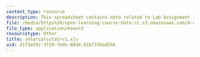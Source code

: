 ```yaml
---
content_type: resource
description: This spreadsheet contains data related to Lab Assignment 1.
file: /media/https%3A/open-learning-course-data-rc.s3.amazonaws.com/4-411-building-technology-laboratory-spring-2004/d173e59c3f207ede88d481b719da4556_solarcalculatrv1.xls
file_type: application/msword
resourcetype: Other
title: solarcalculatrv1.xls
uid: d173e59c-3f20-7ede-88d4-81b719da4556
---
```

